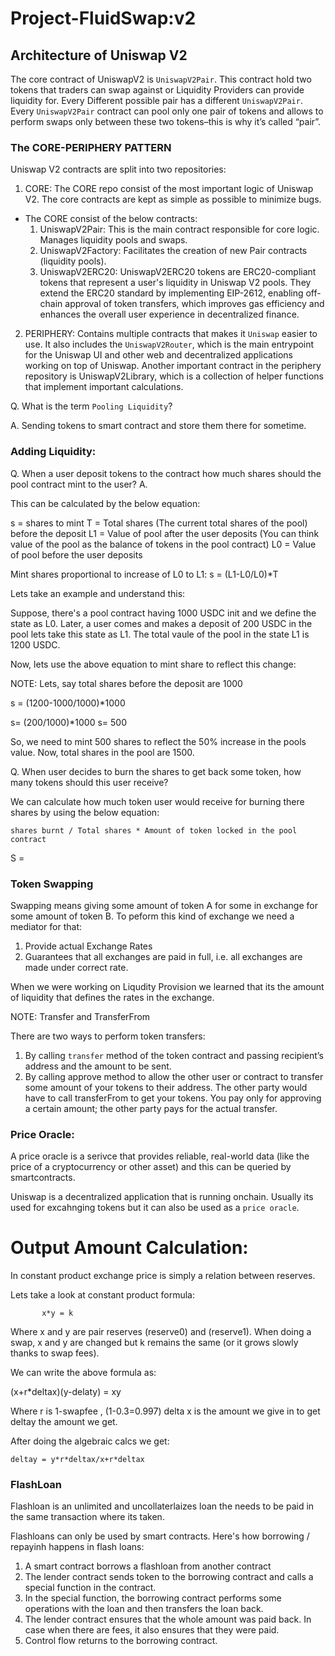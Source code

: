 # Project-FluidSwap:v2


## Architecture of Uniswap V2

The core contract of UniswapV2 is `UniswapV2Pair`. This contract hold two tokens that traders can swap against or Liquidity Providers can provide liquidity for. Every Different possible pair has a different `UniswapV2Pair`. Every `UniswapV2Pair` contract can pool only one pair of tokens and allows to perform swaps only between these two tokens–this is why it’s called “pair”.


### The CORE-PERIPHERY PATTERN

Uniswap V2 contracts are split into two repositories:

1. CORE: The CORE repo consist of the most important logic of Uniswap V2. The core contracts are kept as simple as possible to minimize bugs.
* The CORE consist of the below contracts:
    1. UniswapV2Pair: This is the main contract responsible for core logic. Manages liquidity pools and swaps.
    2. UniswapV2Factory: Facilitates the creation of new Pair contracts (liquidity pools).
    3. UniswapV2ERC20: UniswapV2ERC20 tokens are ERC20-compliant tokens that represent a user's liquidity in Uniswap V2 pools. They extend the ERC20 standard by implementing EIP-2612, enabling off-chain approval of token transfers, which improves gas efficiency and enhances the overall user experience in decentralized finance.

2. PERIPHERY: Contains multiple contracts that makes it `Uniswap` easier to use. It also includes the `UniswapV2Router`, which is the main entrypoint for the Uniswap UI and other web and decentralized applications working on top of Uniswap. Another important contract in the periphery repository is UniswapV2Library, which is a collection of helper functions that implement important calculations.

Q. What is the term `Pooling Liquidity`?

A. Sending tokens to smart contract and store them there for sometime.



### Adding Liquidity:

Q. When a user deposit tokens to the contract how much shares should the pool contract mint to the user?
A. 

 This can be calculated by the below equation:

 s = shares to mint 
 T = Total shares (The current total shares of the pool) before the deposit
 L1 = Value of pool after the user deposits  (You can think value of the pool as the balance of tokens in the pool contract)
 L0 = Value of pool before the user deposits

Mint shares proportional to increase of L0 to L1:
 s = (L1-L0/L0)*T

Lets take an example and understand this:

Suppose, there's a pool contract having 1000 USDC init and we define the state as L0. Later, a user comes and makes a deposit of 200 USDC in the pool lets take this state as L1. The total vaule of the pool in the state L1 is 1200 USDC.

Now, lets use the above equation to mint share to reflect this change:

NOTE: Lets, say total shares before the deposit are 1000

s = (1200-1000/1000)*1000

s= (200/1000)*1000
s= 500

So, we need to mint 500 shares to reflect the 50% increase in the pools value. Now, total shares in the pool are 1500.

Q. When user decides to burn the shares to get back some token, how many tokens should this user receive? 

We can calculate how much token user would receive for burning there shares by using the below equation:

    shares burnt / Total shares * Amount of token locked in the pool contract

S = 


### Token Swapping

Swapping means giving some amount of token A for some in exchange for some amount of token B. To peform this kind of exchange we need a mediator for that:

1. Provide actual Exchange Rates
2. Guarantees that all exchanges are paid in full, i.e. all exchanges are made under correct rate.

When we were working on Liqudity Provision we learned that its the amount of liquidity that defines the rates in the exchange.


NOTE: Transfer and TransferFrom

There are two ways to perform token transfers:

1. By calling `transfer` method of the token contract and passing recipient’s address and the amount to be sent.
2. By calling approve method to allow the other user or contract to transfer some amount of your tokens to their address. The other party would have to call transferFrom to get your tokens. You pay only for approving a certain amount; the other party pays for the actual transfer.

### Price Oracle:

A price oracle is a serivce that provides reliable, real-world data (like the price of a cryptocurrency or other asset) and this can be queried by smartcontracts.

Uniswap is a decentralized application that is running onchain. Usually its used for excahnging tokens but it can also be used as a `price oracle`. 


# Output Amount Calculation:

In constant product exchange price is simply a relation between reserves.

Lets take a look at constant product formula:

           x*y = k

Where x and y are pair reserves (reserve0) and (reserve1). When doing a swap, x and y are changed but k remains the same (or it grows slowly thanks to swap fees). 

We can write the above formula as:

(x+r*deltax)(y-delaty) = xy

Where r is 1-swapfee , (1-0.3=0.997) delta x is the amount we give in to get deltay the amount we get.

After doing the algebraic calcs we get:

    deltay = y*r*deltax/x+r*deltax


### FlashLoan 

Flashloan is an unlimited and uncollaterlaizes loan the needs to be paid in the same transaction where its taken. 

Flashloans can only be used by smart contracts. Here's how borrowing / repayinh happens in flash loans:

1. A smart contract borrows a flashloan from another contract
2. The lender contract sends token to the borrowing contract and calls a special function in the contract.
3. In the special function, the borrowing contract performs some operations with the loan and then transfers the loan back.
4. The lender contract ensures that the whole amount was paid back. In case when there are fees, it also ensures that they were paid.
5. Control flow returns to the borrowing contract.

